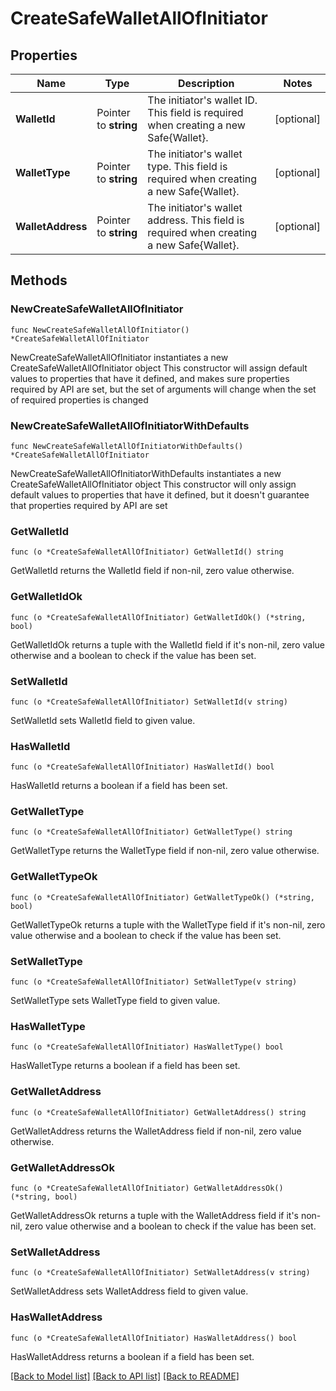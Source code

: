 # CreateSafeWalletAllOfInitiator

## Properties

Name | Type | Description | Notes
------------ | ------------- | ------------- | -------------
**WalletId** | Pointer to **string** | The initiator&#39;s wallet ID. This field is required when creating a new Safe{Wallet}.  | [optional] 
**WalletType** | Pointer to **string** | The initiator&#39;s wallet type. This field is required when creating a new Safe{Wallet}.  | [optional] 
**WalletAddress** | Pointer to **string** | The initiator&#39;s wallet address. This field is required when creating a new Safe{Wallet}.  | [optional] 

## Methods

### NewCreateSafeWalletAllOfInitiator

`func NewCreateSafeWalletAllOfInitiator() *CreateSafeWalletAllOfInitiator`

NewCreateSafeWalletAllOfInitiator instantiates a new CreateSafeWalletAllOfInitiator object
This constructor will assign default values to properties that have it defined,
and makes sure properties required by API are set, but the set of arguments
will change when the set of required properties is changed

### NewCreateSafeWalletAllOfInitiatorWithDefaults

`func NewCreateSafeWalletAllOfInitiatorWithDefaults() *CreateSafeWalletAllOfInitiator`

NewCreateSafeWalletAllOfInitiatorWithDefaults instantiates a new CreateSafeWalletAllOfInitiator object
This constructor will only assign default values to properties that have it defined,
but it doesn't guarantee that properties required by API are set

### GetWalletId

`func (o *CreateSafeWalletAllOfInitiator) GetWalletId() string`

GetWalletId returns the WalletId field if non-nil, zero value otherwise.

### GetWalletIdOk

`func (o *CreateSafeWalletAllOfInitiator) GetWalletIdOk() (*string, bool)`

GetWalletIdOk returns a tuple with the WalletId field if it's non-nil, zero value otherwise
and a boolean to check if the value has been set.

### SetWalletId

`func (o *CreateSafeWalletAllOfInitiator) SetWalletId(v string)`

SetWalletId sets WalletId field to given value.

### HasWalletId

`func (o *CreateSafeWalletAllOfInitiator) HasWalletId() bool`

HasWalletId returns a boolean if a field has been set.

### GetWalletType

`func (o *CreateSafeWalletAllOfInitiator) GetWalletType() string`

GetWalletType returns the WalletType field if non-nil, zero value otherwise.

### GetWalletTypeOk

`func (o *CreateSafeWalletAllOfInitiator) GetWalletTypeOk() (*string, bool)`

GetWalletTypeOk returns a tuple with the WalletType field if it's non-nil, zero value otherwise
and a boolean to check if the value has been set.

### SetWalletType

`func (o *CreateSafeWalletAllOfInitiator) SetWalletType(v string)`

SetWalletType sets WalletType field to given value.

### HasWalletType

`func (o *CreateSafeWalletAllOfInitiator) HasWalletType() bool`

HasWalletType returns a boolean if a field has been set.

### GetWalletAddress

`func (o *CreateSafeWalletAllOfInitiator) GetWalletAddress() string`

GetWalletAddress returns the WalletAddress field if non-nil, zero value otherwise.

### GetWalletAddressOk

`func (o *CreateSafeWalletAllOfInitiator) GetWalletAddressOk() (*string, bool)`

GetWalletAddressOk returns a tuple with the WalletAddress field if it's non-nil, zero value otherwise
and a boolean to check if the value has been set.

### SetWalletAddress

`func (o *CreateSafeWalletAllOfInitiator) SetWalletAddress(v string)`

SetWalletAddress sets WalletAddress field to given value.

### HasWalletAddress

`func (o *CreateSafeWalletAllOfInitiator) HasWalletAddress() bool`

HasWalletAddress returns a boolean if a field has been set.


[[Back to Model list]](../README.md#documentation-for-models) [[Back to API list]](../README.md#documentation-for-api-endpoints) [[Back to README]](../README.md)



